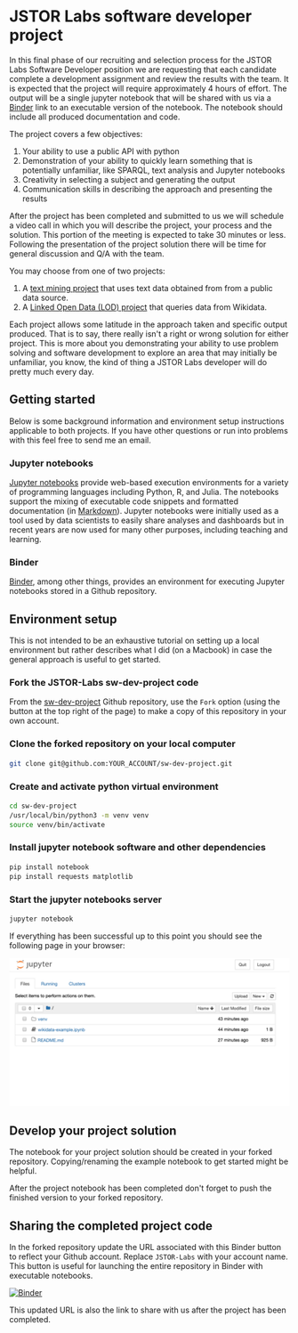 # JSTOR Labs software developer project

In this final phase of our recruiting and selection process for the JSTOR Labs Software Developer position we are requesting that each candidate complete a development assignment and review the results with the team.  It is expected that the project will require approximately 4 hours of effort. The output will be a single jupyter notebook that will be shared with us via a [Binder](https://mybinder.org/) link to an executable version of the notebook.  The notebook should include all produced documentation and code.

The project covers a few objectives:

1. Your ability to use a public API with python
2. Demonstration of your ability to quickly learn something that is potentially unfamiliar, like SPARQL, text analysis and Jupyter notebooks
3. Creativity in selecting a subject and generating the output
4. Communication skills in describing the approach and presenting the results

After the project has been completed and submitted to us we will schedule a video call in which you will describe the project, your process and the solution.  This portion of the meeting is expected to take 30 minutes or less.  Following the presentation of the project solution there will be time for general discussion and Q/A with the team.

You may choose from one of two projects:

1. A [text mining project](/Project-1.md) that uses text data obtained from from a public data source.
2. A [Linked Open Data (LOD) project](/Project-2.md) that queries data from Wikidata.

Each project allows some latitude in the approach taken and specific output produced.  That is to say, there really isn't a right or wrong solution for either project.  This is more about you demonstrating your ability to use problem solving and software development to explore an area that may initially be unfamiliar, you know, the kind of thing a JSTOR Labs developer will do pretty much every day. 

## Getting started

Below is some background information and environment setup instructions applicable to both projects.  If you have other questions or run into problems with this feel free to send me an email.

### Jupyter notebooks

[Jupyter notebooks](https://jupyter.org/) provide web-based execution environments for a variety of programming languages including Python, R, and Julia.  The notebooks support the mixing of executable code snippets and formatted documentation (in [Markdown](https://www.markdownguide.org/getting-started/)).  Jupyter notebooks were initially used as a tool used by data scientists to easily share analyses and dashboards but in recent years are now used for many other purposes, including teaching and learning.

### Binder

[Binder](https://mybinder.org/), among other things, provides an environment for executing Jupyter notebooks stored in a Github repository.

## Environment setup

This is not intended to be an exhaustive tutorial on setting up a local environment but rather describes what I did (on a Macbook) in case the general approach is useful to get started.

### Fork the JSTOR-Labs sw-dev-project code

From the [sw-dev-project](https://github.com/JSTOR-Labs/sw-dev-project) Github repository, use the `Fork` option (using the button at the top right of the page) to make a copy of this repository in your own account.

### Clone the forked repository on your local computer

```bash
git clone git@github.com:YOUR_ACCOUNT/sw-dev-project.git
```

### Create and activate python virtual environment

```bash
cd sw-dev-project
/usr/local/bin/python3 -m venv venv
source venv/bin/activate
```

### Install jupyter notebook software and other dependencies

```bash
pip install notebook
pip install requests matplotlib
```

### Start the jupyter notebooks server

   ```bash
   jupyter notebook
   ```

If everything has been successful up to this point you should see the following page in your browser:

![Jupyter start page](images/jupyter-start-page.png "Jupyter start page")

## Develop your project solution

The notebook for your project solution should be created in your
forked repository.  Copying/renaming the example notebook to get
started might be helpful.

After the project notebook has been completed don't forget to push the finished version to your forked repository.

## Sharing the completed project code

In the forked repository update the URL associated with this Binder button to reflect your Github account.  Replace `JSTOR-Labs` with your account name.  This button is useful for launching the entire repository in Binder with executable notebooks.

[![Binder](https://mybinder.org/badge_logo.svg)](https://mybinder.org/v2/gh/JSTOR-Labs/sw-dev-project/master)

This updated URL is also the link to share with us after the project has been completed.